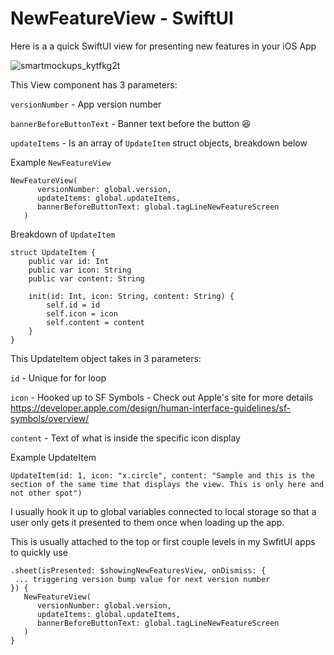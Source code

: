 # NewFeatureView - SwiftUI

Here is a a quick SwiftUI view for presenting new features in your iOS App

![smartmockups_kytfkg2t](https://user-images.githubusercontent.com/3589463/150892795-da5f3ac7-c436-46b5-b8b0-aaadcc609044.jpg)

This View component has 3 parameters:

`versionNumber` - App version number

`bannerBeforeButtonText` - Banner text before the button 😆

`updateItems` - Is an array of `UpdateItem` struct objects, breakdown below

Example `NewFeatureView`
```
NewFeatureView(
      versionNumber: global.version,
      updateItems: global.updateItems,
      bannerBeforeButtonText: global.tagLineNewFeatureScreen
   )
```

Breakdown of `UpdateItem`

```
struct UpdateItem {
    public var id: Int
    public var icon: String
    public var content: String

    init(id: Int, icon: String, content: String) {
        self.id = id
        self.icon = icon
        self.content = content
    }
}
```

This UpdateItem object takes in 3 parameters:

`id` - Unique for for loop

`icon` - Hooked up to SF Symbols - Check out Apple's site for more details https://developer.apple.com/design/human-interface-guidelines/sf-symbols/overview/

`content` - Text of what is inside the specific icon display

Example UpdateItem
```
UpdateItem(id: 1, icon: "x.circle", content: "Sample and this is the section of the same time that displays the view. This is only here and not other spot")
```

I usually hook it up to global variables connected to local storage so that a user only gets it presented to them once when loading up the app.

This is usually attached to the top or first couple levels in my SwfitUI apps to quickly use

```
.sheet(isPresented: $showingNewFeaturesView, onDismiss: {
 ... triggering version bump value for next version number
}) {
   NewFeatureView(
      versionNumber: global.version,
      updateItems: global.updateItems,
      bannerBeforeButtonText: global.tagLineNewFeatureScreen
   )
}




